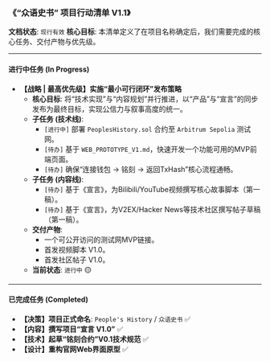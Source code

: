 ### **《“众语史书” 项目行动清单 V1.1》**

**文档状态**: `现行有效`
**核心目标**: 本清单定义了在项目名称确定后，我们需要完成的核心任务、交付产物与优先级。

---

#### **进行中任务 (In Progress)**

*   **【战略 | 最高优先级】实施“最小可行闭环”发布策略**
    *   **核心目标**: 将“技术实现”与“内容规划”并行推进，以“产品”与“宣言”的同步发布为最终目标，实现公信力与叙事高度的统一。
    *   **子任务 (技术线)**:
        *   `[进行中]` 部署 `PeoplesHistory.sol` 合约至 `Arbitrum Sepolia` 测试网。
        *   `[待办]` 基于 `WEB_PROTOTYPE_V1.md`，快速开发一个功能可用的MVP前端页面。
        *   `[待办]` 确保“连接钱包 -> 铭刻 -> 返回TxHash”核心流程通畅。
    *   **子任务 (内容线)**:
        *   `[待办]` 基于《宣言》，为Bilibili/YouTube视频撰写核心故事脚本（第一稿）。
        *   `[待办]` 基于《宣言》，为V2EX/Hacker News等技术社区撰写帖子草稿（第一稿）。
    *   **交付产物**:
        *   一个可公开访问的测试网MVP链接。
        *   首发视频脚本 V1.0。
        *   首发社区帖子 V1.0。
    *   **当前状态**: `进行中` 🟡


---

#### **已完成任务 (Completed)**

*   **【决策】项目正式命名**: `People's History` / `众语史书` ✅
*   **【内容】撰写项目“宣言 V1.0”** ✅
*   **【技术】起草“铭刻合约”V0.1技术规范** ✅
*   **【设计】重构官网Web界面原型** ✅